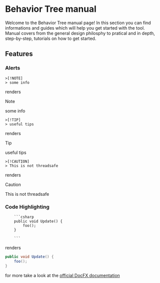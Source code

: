 # Behavior Tree manual

Welcome to the Behavior Tree manual page!
In this section you can find informations and guides which will help you get started with the tool.
Manual covers from the general design philosphy to pratical and in depth, step-by-step, tutorials on
how to get started.

## Features

### Alerts


```
>[!NOTE]
> some info
```

renders

>[!NOTE]
> some info


```
>[!TIP]
> useful tips
```

renders

>[!TIP]
> useful tips

```
>[!CAUTION]
> This is not threadsafe
```

renders

>[!CAUTION]
> This is not threadsafe

### Code Highlighting
```
    ```csharp
    public void Update() {
        foo();
    }

    ```
```

renders


```csharp
public void Update() {
    foo();
}

```


for more take a look at the [official DocFX documentation](https://dotnet.github.io/docfx/tutorial/docfx_getting_started.html)